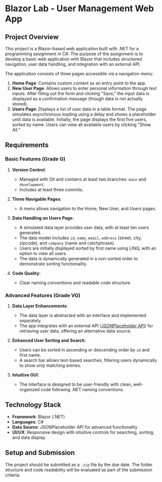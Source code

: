 # Blazor Lab - User Management Web App

## Project Overview

This project is a Blazor-based web application built with .NET for a programming assignment in C#. The purpose of the assignment is to develop a basic web application with Blazor that includes structured navigation, user data handling, and integration with an external API.

The application consists of three pages accessible via a navigation menu:

1. **Home Page**: Contains custom content as an entry point to the app.
2. **New User Page**: Allows users to enter personal information through text inputs. After filling out the form and clicking "Save," the input data is displayed as a confirmation message (though data is not actually stored).
3. **Users Page**: Displays a list of user data in a table format. The page simulates asynchronous loading using a delay and shows a placeholder until data is available. Initially, the page displays the first five users, sorted by name. Users can view all available users by clicking "Show All."

## Requirements

### Basic Features (Grade G)

1. **Version Control**: 
   - Managed with Git and contains at least two branches: `main` and `development`.
   - Includes at least three commits.

2. **Three Navigable Pages**:
   - A menu allows navigation to the Home, New User, and Users pages.

3. **Data Handling on Users Page**:
   - A simulated data layer provides user data, with at least ten users generated. 
   - The data model includes `id`, `name`, `email`, `address` (street, city, zipcode), and `company` (name and catchphrase).
   - Users are initially displayed sorted by first name using LINQ, with an option to view all users.
   - The data is dynamically generated in a non-sorted order to demonstrate sorting functionality.

4. **Code Quality**:
   - Clear naming conventions and readable code structure.

### Advanced Features (Grade VG)

1. **Data Layer Enhancements**:
   - The data layer is abstracted with an interface and implemented separately.
   - The app integrates with an external API ([JSONPlaceholder API](https://jsonplaceholder.typicode.com/users)) for retrieving user data, offering an alternative data source.

2. **Enhanced User Sorting and Search**:
   - Users can be sorted in ascending or descending order by `id` and first name.
   - A search bar allows text-based searches, filtering users dynamically to show only matching entries.

3. **Intuitive GUI**:
   - The interface is designed to be user-friendly with clean, well-organized code following .NET naming conventions.

## Technology Stack

- **Framework**: Blazor (.NET)
- **Languages**: C#
- **Data Source**: JSONPlaceholder API for advanced functionality
- **UI/UX**: Responsive design with intuitive controls for searching, sorting, and data display

## Setup and Submission

The project should be submitted as a `.zip` file by the due date. The folder structure and code readability will be evaluated as part of the submission criteria.
